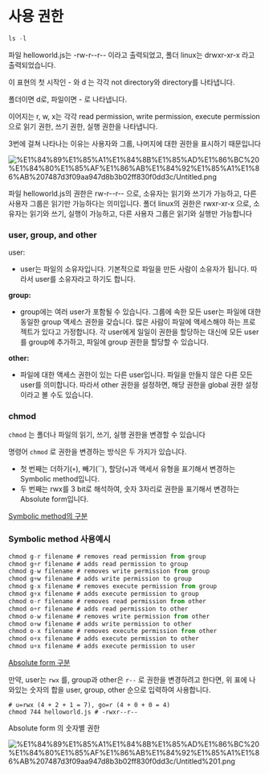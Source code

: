 # 사용 권한

```jsx
ls -l
```

파일 helloworld.js는 -rw-r--r-- 이라고 출력되었고, 폴더 linux는 drwxr-xr-x 라고 출력되었습니다. 

이 표현의 첫 시작인 - 와 d 는 각각 not directory와 directory를 나타냅니다. 

폴더이면 d로, 파일이면 - 로 나타냅니다. 

이어지는 r, w, x는 각각 read permission, write permission, execute permission으로 읽기 권한, 쓰기 권한, 실행 권한을 나타냅니다. 

3번에 걸쳐 나타나는 이유는 사용자와 그룹, 나머지에 대한 권한을 표시하기 때문입니다

![%E1%84%89%E1%85%A1%E1%84%8B%E1%85%AD%E1%86%BC%20%E1%84%80%E1%85%AF%E1%86%AB%E1%84%92%E1%85%A1%E1%86%AB%207487d3f09aa947d8b3b02ff830f0dd3c/Untitled.png](%E1%84%89%E1%85%A1%E1%84%8B%E1%85%AD%E1%86%BC%20%E1%84%80%E1%85%AF%E1%86%AB%E1%84%92%E1%85%A1%E1%86%AB%207487d3f09aa947d8b3b02ff830f0dd3c/Untitled.png)

파일 helloworld.js의 권한은 rw-r--r-- 으로, 소유자는 읽기와 쓰기가 가능하고, 다른 사용자 그룹은 읽기만 가능하다는 의미입니다. 폴더 linux의 권한은 rwxr-xr-x 으로, 소유자는 읽기와 쓰기, 실행이 가능하고, 다른 사용자 그룹은 읽기와 실행만 가능합니다

### user, group, and other

user:

- user는 파일의 소유자입니다. 기본적으로 파일을 만든 사람이 소유자가 됩니다. 따라서 user를 소유자라고 하기도 합니다.

**group:**

- group에는 여러 user가 포함될 수 있습니다. 그룹에 속한 모든 user는 파일에 대한 동일한 group 액세스 권한을 갖습니다. 많은 사람이 파일에 액세스해야 하는 프로젝트가 있다고 가정합니다. 각 user에게 일일이 권한을 할당하는 대신에 모든 user를 group에 추가하고, 파일에 group 권한을 할당할 수 있습니다.

**other:**

- 파일에 대한 액세스 권한이 있는 다른 user입니다. 파일을 만들지 않은 다른 모든 user를 의미합니다. 따라서 other 권한을 설정하면, 해당 권한을 global 권한 설정이라고 볼 수도 있습니다.

### chmod

`chmod` 는 폴더나 파일의 읽기, 쓰기, 실행 권한을 변경할 수 있습니다

명령어 `chmod` 로 권한을 변경하는 방식은 두 가지가 있습니다.

- 첫 번째는 더하기(`+`), 빼기(``), 할당(`=`)과 액세서 유형을 표기해서 변경하는 Symbolic method입니다.
- 두 번째는 rwx를 3 bit로 해석하여, 숫자 3자리로 권한을 표기해서 변경하는 Absolute form입니다.

[Symbolic method의 구분](https://www.notion.so/c21e4b44d9104b7e9bcfb408620312a9)

### Symbolic method 사용예시

```jsx
chmod g-r filename # removes read permission from group
chmod g+r filename # adds read permission to group
chmod g-w filename # removes write permission from group
chmod g+w filename # adds write permission to group
chmod g-x filename # removes execute permission from group
chmod g+x filename # adds execute permission to group
chmod o-r filename # removes read permission from other
chmod o+r filename # adds read permission to other
chmod o-w filename # removes write permission from other
chmod o+w filename # adds write permission to other
chmod o-x filename # removes execute permission from other
chmod o+x filename # adds execute permission to other
chmod u+x filename # adds execute permission to user
```

[Absolute form 구분](https://www.notion.so/83f84367cba64ec3abbefb743c2081be)

만약, user는 `rwx` 를, group과 other은 `r--` 로 권한을 변경하려고 한다면, 위 표에 나와있는 숫자의 합을 user, group, other 순으로 입력하여 사용합니다.

```
# u=rwx (4 + 2 + 1 = 7), go=r (4 + 0 + 0 = 4)
chmod 744 helloworld.js # -rwxr--r--
```

Absolute form 의 숫자별 권한

![%E1%84%89%E1%85%A1%E1%84%8B%E1%85%AD%E1%86%BC%20%E1%84%80%E1%85%AF%E1%86%AB%E1%84%92%E1%85%A1%E1%86%AB%207487d3f09aa947d8b3b02ff830f0dd3c/Untitled%201.png](%E1%84%89%E1%85%A1%E1%84%8B%E1%85%AD%E1%86%BC%20%E1%84%80%E1%85%AF%E1%86%AB%E1%84%92%E1%85%A1%E1%86%AB%207487d3f09aa947d8b3b02ff830f0dd3c/Untitled%201.png)